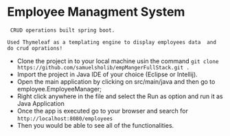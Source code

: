 # Employee Managment System
`` CRUD operations built spring boot.``

`` Used Thymeleaf as a templating engine to display employees data 
    and do crud oprations! ``
    
 - Clone the project in to your local machine usin  the command `` git clone  https://github.com/samuelsholib/empMangerFullStack.git . ``
 - Import the project in Java IDE of your choice (Eclipse or Intellij).
 - Open the main application by clicking on src/main/java and then go to employee.EmployeeManager;
 - Right click anywhere in the file and select the Run as option and run it as Java Application 
 - Once the app is executed go to your browser and search for `` http://localhost:8080/employees ``
 - Then you would be able to see all of the functionalities.

